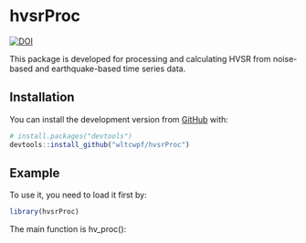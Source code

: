 
<!-- README.md is generated from README.Rmd. Please edit that file -->
hvsrProc
========

[![DOI](https://zenodo.org/badge/358467058.svg)](https://zenodo.org/badge/latestdoi/358467058)

<!-- badges: start -->
<!-- badges: end -->
This package is developed for processing and calculating HVSR from noise-based and earthquake-based time series data.

Installation
------------

You can install the development version from [GitHub](https://github.com/) with:

``` r
# install.packages("devtools")
devtools::install_github("wltcwpf/hvsrProc")
```

Example
-------

To use it, you need to load it first by:

``` r
library(hvsrProc)
```

The main function is hv\_proc():
